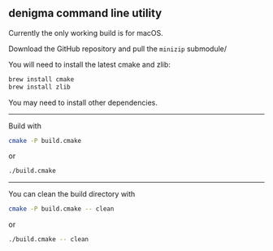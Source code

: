 ## denigma command line utility

Currently the only working build is for macOS.

Download the GitHub repository and pull the `minizip` submodule/

You will need to install the latest cmake and zlib:

```bash
brew install cmake
brew install zlib
```

You may need to install other dependencies.

---

Build with

```bash
cmake -P build.cmake
```

or

```bash
./build.cmake
```
---

You can clean the build directory with

```bash
cmake -P build.cmake -- clean
```

or

```bash
./build.cmake -- clean
```
